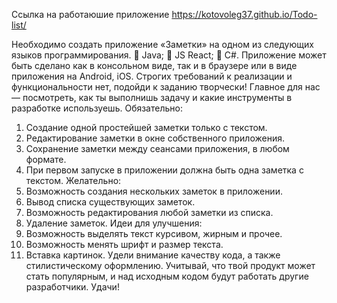 Ссылка на работаюшие приложение https://kotovoleg37.github.io/Todo-list/

Необходимо создать приложение «Заметки» на одном из следующих языков
программирования.
 Java;
 JS React;
 C#.
Приложение может быть сделано как в консольном виде, так и в браузере или в
виде приложения на Android, iOS. Строгих требований к реализации и
функциональности нет, подойди к заданию творчески! Главное для нас —
посмотреть, как ты выполнишь задачу и какие инструменты в разработке
используешь.
Обязательно:
1. Создание одной простейшей заметки только с текстом.
2. Редактирование заметки в окне собственного приложения.
3. Сохранение заметки между сеансами приложения, в любом формате.
4. При первом запуске в приложении должна быть одна заметка с текстом.
Желательно:
1. Возможность создания нескольких заметок в приложении.
2. Вывод списка существующих заметок.
3. Возможность редактирования любой заметки из списка.
4. Удаление заметок.
Идеи для улучшения:
1. Возможность выделять текст курсивом, жирным и прочее.
2. Возможность менять шрифт и размер текста.
3. Вставка картинок.
Удели внимание качеству кода, а также стилистическому оформлению. Учитывай,
что твой продукт может стать популярным, и над исходным кодом будут работать
другие разработчики. Удачи!
